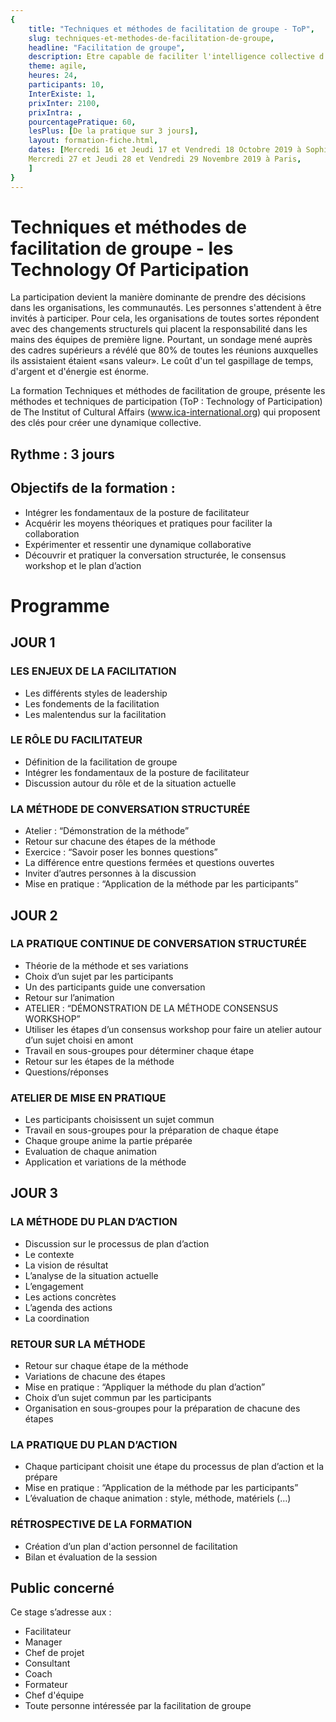 ```yaml
---
{
	title: "Techniques et méthodes de facilitation de groupe - ToP",
	slug: techniques-et-methodes-de-facilitation-de-groupe, 
	headline: "Facilitation de groupe",
	description: Etre capable de faciliter l'intelligence collective d'un groupe,
	theme: agile,
	heures: 24,
	participants: 10,
	InterExiste: 1,
	prixInter: 2100,
	prixIntra: ,
	pourcentagePratique: 60,
	lesPlus: [De la pratique sur 3 jours],
	layout: formation-fiche.html, 
	dates: [Mercredi 16 et Jeudi 17 et Vendredi 18 Octobre 2019 à Sophia Antipolis,
	Mercredi 27 et Jeudi 28 et Vendredi 29 Novembre 2019 à Paris,
	]
}
---
```

# Techniques et méthodes de facilitation de groupe - les Technology Of Participation ###

La participation devient la manière dominante de prendre des décisions dans les organisations, les communautés. Les personnes s'attendent à être invités à participer. Pour cela, les organisations de toutes sortes répondent avec des changements structurels qui placent la responsabilité dans les mains des équipes de première ligne. Pourtant, un sondage mené auprès des cadres supérieurs a révélé que 80% de toutes les réunions auxquelles ils assistaient étaient «sans valeur». Le coût d'un tel gaspillage de temps, d'argent et d'énergie est énorme.
	
La formation Techniques et méthodes de facilitation de groupe, présente les méthodes et techniques de participation (ToP : Technology of Participation) de The Institut of Cultural Affairs (www.ica-international.org) qui proposent des clés pour créer une dynamique collective. 


## Rythme : 3 jours ##

## Objectifs de la formation : ##
* Intégrer les fondamentaux de la posture de facilitateur
* Acquérir les moyens théoriques et pratiques pour faciliter la collaboration
* Expérimenter et ressentir une dynamique collaborative
* Découvrir et pratiquer la conversation structurée, le consensus workshop et le plan d’action 

# Programme #

## JOUR 1 ##
### LES ENJEUX DE LA FACILITATION ###
* Les différents styles de leadership
* Les fondements de la facilitation
* Les malentendus sur la facilitation

### LE RÔLE DU FACILITATEUR ###
* Définition de la facilitation de groupe
* Intégrer les fondamentaux de la posture de facilitateur
* Discussion autour du rôle et de la situation actuelle
### LA MÉTHODE DE CONVERSATION STRUCTURÉE ###
* Atelier : “Démonstration de la méthode”
* Retour sur chacune des étapes de la méthode
* Exercice : “Savoir poser les bonnes questions”
* La différence entre questions fermées et questions ouvertes
* Inviter d’autres personnes à la discussion
* Mise en pratique : “Application de la méthode par les participants”

## JOUR 2 ##
### LA PRATIQUE CONTINUE DE CONVERSATION STRUCTURÉE ###
* Théorie de la méthode et ses variations
* Choix d’un sujet par les participants
* Un des participants guide une conversation
* Retour sur l’animation
* ATELIER : “DÉMONSTRATION DE LA MÉTHODE CONSENSUS WORKSHOP”
* Utiliser les étapes d’un consensus workshop pour faire un atelier autour d’un sujet choisi en amont
* Travail en sous-groupes pour déterminer chaque étape
* Retour sur les étapes de la méthode
* Questions/réponses

### ATELIER DE MISE EN PRATIQUE ###
* Les participants choisissent un sujet commun
* Travail en sous-groupes pour la préparation de chaque étape
* Chaque groupe anime la partie préparée
* Evaluation de chaque animation
* Application et variations de la méthode

## JOUR 3 ##
### LA MÉTHODE DU PLAN D’ACTION ###
* Discussion sur le processus de plan d’action
* Le contexte
* La vision de résultat
* L’analyse de la situation actuelle
* L’engagement
* Les actions concrètes
* L’agenda des actions
* La coordination

### RETOUR SUR LA MÉTHODE ###
* Retour sur chaque étape de la méthode
* Variations de chacune des étapes
* Mise en pratique : “Appliquer la méthode du plan d’action”
* Choix d’un sujet commun par les participants
* Organisation en sous-groupes pour la préparation de chacune des étapes

### LA PRATIQUE DU PLAN D’ACTION ###
* Chaque participant choisit une étape du processus de plan d’action et la prépare
* Mise en pratique : “Application de la méthode par les participants”
* L’évaluation de chaque animation : style, méthode, matériels (…)

### RÉTROSPECTIVE DE LA FORMATION ###
* Création d’un plan d'action personnel de facilitation
* Bilan et évaluation de la session

## Public concerné ##
Ce stage s’adresse aux : 
* Facilitateur
* Manager
* Chef de projet
* Consultant
* Coach
* Formateur
* Chef d'équipe
* Toute personne intéressée par la facilitation de groupe
